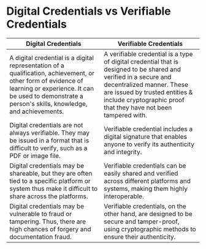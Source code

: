# Digital Credentials vs Verifiable Credentials

| Digital Credentials                                                                                                                                                                                                  | Verifiable Credentials                                                                                                                                                                                                                              |
| -------------------------------------------------------------------------------------------------------------------------------------------------------------------------------------------------------------------- | --------------------------------------------------------------------------------------------------------------------------------------------------------------------------------------------------------------------------------------------------- |
| A digital credential is a digital representation of a qualification, achievement, or other form of evidence of learning or experience. It can be used to demonstrate a person's skills, knowledge, and achievements. | A verifiable credential is a type of digital credential that is designed to be shared and verified in a secure and decentralized manner.  These are issued by trusted entities & include cryptographic proof that they have not been tampered with. |
| Digital credentials are not always verifiable. They may be issued in a format that is difficult to verify, such as a PDF or image file.                                                                              | Verifiable credential includes a digital signature that enables anyone to verify its authenticity and integrity.                                                                                                                                    |
| Digital credentials may be shareable, but they are often tied to a specific platform or system thus make it difficult to share across the platforms.                                                                 | Verifiable credentials can be easily shared and verified across different platforms and systems, making them highly interoperable.                                                                                                                  |
| Digital credentials may be vulnerable to fraud or tampering. Thus, there are high chances of forgery and documentation fraud.                                                                                        | Verifiable credentials, on the other hand, are designed to be secure and tamper-proof, using cryptographic methods to ensure their authenticity.                                                                                                    |
